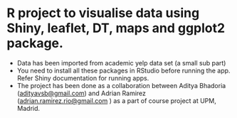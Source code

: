 # R project to visualise data using Shiny, leaflet, DT, maps and ggplot2 package.
- Data has been imported from academic yelp data set (a small sub part)
- You need to install all these packages in RStudio before running the app. Refer Shiny documentation for running apps.
- The project has been done as a collaboration between Aditya Bhadoria (adityavsb@gmail.com) and Adrian Ramirez (adrian.ramirez.rio@gmail.com ) as a part of course project at UPM, Madrid. 
